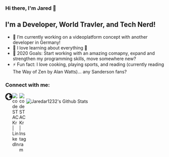 ### Hi there, I'm Jared 👋

## I'm a Developer, World Travler, and Tech Nerd!
- 🔭 I’m currently working on a videoplatform concept with another developer in Germany!
- 🌱 I love learning about everything 🤣
- 🥅 2020 Goals: Start working with an amazing comapny, expand and strengthen my programming skills, move somewhere new?
- ⚡ Fun fact: I love cooking, playing sports, and reading (currently reading The Way of Zen by Alan Watts)... any Sanderson fans?

### Connect with me:

[<img align="left" alt="codeSTACKr.com" width="22px" src="https://raw.githubusercontent.com/iconic/open-iconic/master/svg/globe.svg" />][website]
[<img align="left" alt="codeSTACKr | LinkedIn" width="22px" src="https://cdn.jsdelivr.net/npm/simple-icons@v3/icons/linkedin.svg" />][linkedin]
[<img align="left" alt="codeSTACKr | Instagram" width="22px" src="https://cdn.jsdelivr.net/npm/simple-icons@v3/icons/instagram.svg" />][instagram]

[website]: https://www.jaredar.com/
[instagram]: https://www.instagram.com/jared.alro/
[linkedin]: https://www.linkedin.com/in/jared-rothenberg

<br>

<img align="left" alt="Jaredar1232's Github Stats" src="https://github-readme-stats.vercel.app/api?username=jaredar1232&show_icons=true&hide_border=true&count_private=true&hide=stars,prs" />

